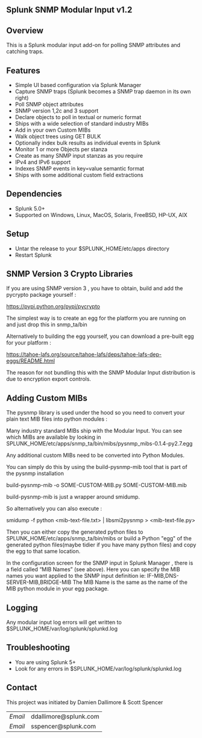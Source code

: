 ## Splunk SNMP Modular Input v1.2

## Overview

This is a Splunk modular input add-on for polling SNMP attributes and catching traps.

## Features

* Simple UI based configuration via Splunk Manager
* Capture SNMP traps (Splunk becomes a SNMP trap daemon in its own right)
* Poll SNMP object attributes
* SNMP version 1,2c and 3 support
* Declare objects to poll in textual or numeric format
* Ships with a wide selection of standard industry MIBs
* Add in your own Custom MIBs
* Walk object trees using GET BULK
* Optionally index bulk results as individual events in Splunk
* Monitor 1 or more Objects per stanza
* Create as many SNMP input stanzas as you require
* IPv4 and IPv6 support
* Indexes SNMP events in key=value semantic format
* Ships with some additional custom field extractions

## Dependencies

* Splunk 5.0+
* Supported on Windows, Linux, MacOS, Solaris, FreeBSD, HP-UX, AIX

## Setup

* Untar the release to your $SPLUNK_HOME/etc/apps directory
* Restart Splunk

## SNMP Version 3 Crypto Libraries

If you are using SNMP version 3 , you have to obtain, build and add the pycrypto package yourself :

https://pypi.python.org/pypi/pycrypto

The simplest way is to create an egg for the platform you are running on and just drop this in snmp_ta/bin

Alternatively to building the egg yourself, you can download a pre-built egg for your platform :

https://tahoe-lafs.org/source/tahoe-lafs/deps/tahoe-lafs-dep-eggs/README.html

The reason for not bundling this with the SNMP Modular Input distribution is due to encryption export controls.

## Adding Custom MIBs

The pysnmp library is used under the hood so you need to convert your plain text MIB files 
into python modules :

Many industry standard MIBs ship with the Modular Input.
You can see which MIBs are available by looking in SPLUNK_HOME/etc/apps/snmp_ta/bin/mibs/pysnmp_mibs-0.1.4-py2.7.egg

Any additional custom MIBs need to be converted into Python Modules.

You can simply do this by using the build-pysnmp-mib tool that is part of the pysnmp installation

build-pysnmp-mib -o SOME-CUSTOM-MIB.py SOME-CUSTOM-MIB.mib

build-pysnmp-mib is just a wrapper around smidump.

So alternatively you can also execute :

smidump -f python <mib-text-file.txt> | libsmi2pysnmp > <mib-text-file.py>

Then you can either copy the generated python files to SPLUNK_HOME/etc/apps/snmp_ta/bin/mibs or build a Python "egg" of 
the generated python files(maybe tidier if you have many python files) and copy the egg to that same location.

In the configuration screen for the SNMP input in Splunk Manager , there is a field called “MIB Names” (see above).
Here you can specify the MIB names you want applied to the SNMP input definition ie: IF-MIB,DNS-SERVER-MIB,BRIDGE-MIB
The MIB Name is the same as the name of the MIB python module in your egg package.

## Logging

Any modular input log errors will get written to $SPLUNK_HOME/var/log/splunk/splunkd.log


## Troubleshooting

* You are using Splunk 5+
* Look for any errors in $SPLUNK_HOME/var/log/splunk/splunkd.log

## Contact

This project was initiated by Damien Dallimore & Scott Spencer 
<table>

<tr>
<td><em>Email</em></td>
<td>ddallimore@splunk.com</td>
</tr>
<tr>
<td><em>Email</em></td>
<td>sspencer@splunk.com</td>
</tr>


</table>
